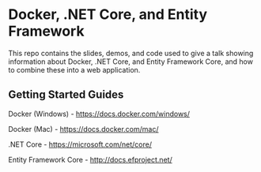 Docker, .NET Core, and Entity Framework
=======================================

This repo contains the slides, demos, and code used to give a talk showing
information about Docker, .NET Core, and Entity Framework Core, and how to
combine these into a web application.

## Getting Started Guides

Docker (Windows) - https://docs.docker.com/windows/ 

Docker (Mac) - https://docs.docker.com/mac/ 

.NET Core - https://microsoft.com/net/core/

Entity Framework Core - http://docs.efproject.net/
